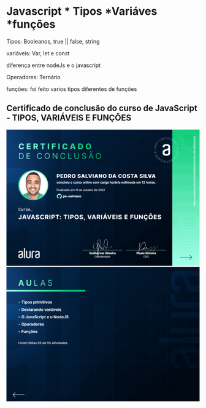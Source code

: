 # Javascript * Tipos  *Variáves *funções

Tipos:
Booleanos, true || false, string

variáveis:
Var, let e const

diferença entre nodeJs e o javascript

Operadores: 
Ternário

funções: 
foi feito varios tipos diferentes de funções


## Certificado de conclusão do curso de JavaScript - TIPOS, VARIÁVEIS E FUNÇÕES
![frente](https://github.com/pe-salviano/Javascript-tipos-variaveis-funcoes/blob/main/imagens/Certificado-frente.png)
![frente](https://github.com/pe-salviano/Javascript-tipos-variaveis-funcoes/blob/main/imagens/certificado-verso.png)
